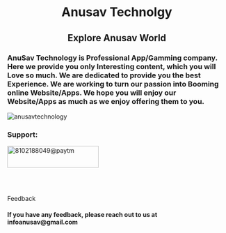 <h1 align="center">Anusav Technolgy</h1>
<h2 align="center">Explore Anusav World</h>
<h3 align="left">AnuSav  Technology is Professional App/Gamming company. Here we provide you only Interesting content, which you will Love so much. We are dedicated to provide you the best Experience.
We are working to turn our passion into Booming online Website/Apps. We hope you will enjoy our Website/Apps as much as we enjoy offering them to you. 
</h3>



<p align="left"> <img src="https://komarev.com/ghpvc/?username=anusavtechnology&label=Profile%20views&color=0e75b6&style=flat" alt="anusavtechnology" /> </p>



<h3 align="left">Support:</h3>
<p><a href="https://www.buymeacoffee.com/8102188049@paytm"> <img align="center" src="https://cdn.buymeacoffee.com/buttons/v2/default-yellow.png" height="50" width="210" alt="8102188049@paytm" /></a></p><br><br>




<p align="left">  Feedback</p>

<h4 aligin="left">If you have any feedback, please reach out to us at infoanusav@gmail.com </h4>

